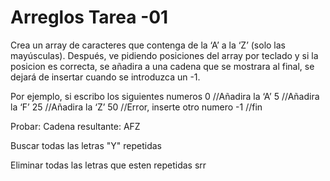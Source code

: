 # Arreglos Tarea -01 
Crea un array de caracteres que contenga de la ‘A’ a la ‘Z’ (solo las mayúsculas). Después, ve pidiendo posiciones del array por teclado y si la posicion es correcta, se añadira a una cadena que se mostrara al final, se dejará de insertar cuando se introduzca un -1.

Por ejemplo, si escribo los siguientes numeros
0 //Añadira la ‘A’
5 //Añadira la ‘F’
25 //Añadira la ‘Z’
50 //Error, inserte otro numero
-1 //fin

Probar: 
Cadena resultante: AFZ

Buscar todas las letras "Y" repetidas 

Eliminar todas las letras que esten repetidas srr